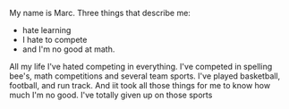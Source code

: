 My name is Marc.
Three things that describe me:
- hate learning
- I hate to compete
- and I'm no good at math.

All my life I've hated competing in everything. I've competed in spelling bee's, math competitions  and several team sports. I've played basketball, football, and run track. And iit took all those things for me to know how much I'm no good. I've totally given up on those sports
